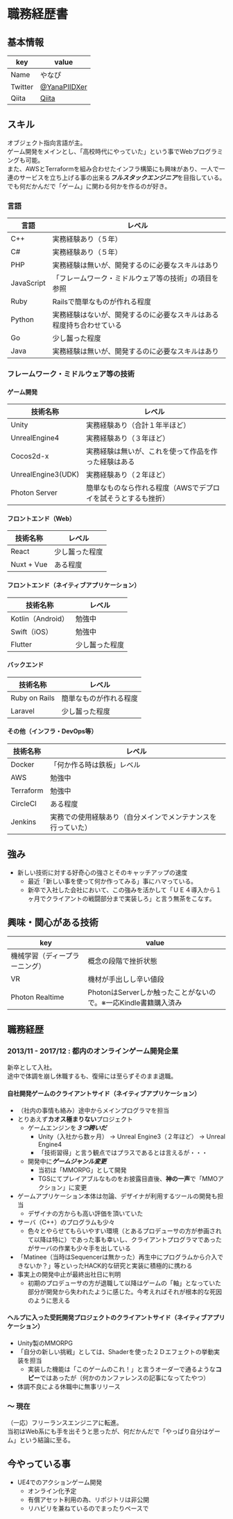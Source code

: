 # 職務経歴書

## 基本情報

|key|value|
|---|-----|
|Name|やなぴ|
|Twitter|[@YanaPIIDXer](https://twitter.com/YanaPIIDXer)|
|Qiita|[Qiita](https://qiita.com/YanaPIIDXer)|

## スキル
オブジェクト指向言語が主。  
ゲーム開発をメインとし、「高校時代にやっていた」という事でWebプログラミングも可能。  
また、AWSとTerraformを組み合わせたインフラ構築にも興味があり、一人で一連のサービスを立ち上げる事の出来る***フルスタックエンジニア***を目指している。  
でも何だかんだで「ゲーム」に関わる何かを作るのが好き。  

### 言語

|言語|レベル|
|---|-----|
|C++|実務経験あり（５年）|
|C#|実務経験あり（５年）|
|PHP|実務経験は無いが、開発するのに必要なスキルはあり|
|JavaScript|「フレームワーク・ミドルウェア等の技術」の項目を参照|
|Ruby|Railsで簡単なものが作れる程度|
|Python|実務経験はないが、開発するのに必要なスキルはある程度持ち合わせている|
|Go|少し齧った程度|
|Java|実務経験は無いが、開発するのに必要なスキルはあり|

### フレームワーク・ミドルウェア等の技術

#### ゲーム開発

|技術名称|レベル|
|---|-----|
|Unity|実務経験あり（合計１年半ほど）|
|UnrealEngine4|実務経験あり（３年ほど）|
|Cocos2d-x|実務経験は無いが、これを使って作品を作った経験はある|
|UnrealEngine3(UDK)|実務経験あり（２年ほど）|
|Photon Server|簡単なものなら作れる程度（AWSでデプロイを試そうとするも挫折）|

#### フロントエンド（Web）

|技術名称|レベル|
|---|-----|
|React|少し齧った程度|
|Nuxt + Vue|ある程度|

#### フロントエンド（ネイティブアプリケーション）

|技術名称|レベル|
|---|-----|
|Kotlin（Android）|勉強中|
|Swift（iOS）|勉強中|
|Flutter|少し齧った程度|

#### バックエンド

|技術名称|レベル|
|---|-----|
|Ruby on Rails|簡単なものが作れる程度|
|Laravel|少し齧った程度|

#### その他（インフラ・DevOps等）

|技術名称|レベル|
|---|-----|
|Docker|「何か作る時は鉄板」レベル|
|AWS|勉強中|
|Terraform|勉強中|
|CircleCI|ある程度|
|Jenkins|実務での使用経験あり（自分メインでメンテナンスを行っていた）|


## 強み

- 新しい技術に対する好奇心の強さとそのキャッチアップの速度
  - 最近「新しい事を使って何か作ってみる」事にハマっている。
  - 新卒で入社した会社において、この強みを活かして「ＵＥ４導入から１ヶ月でクライアントの戦闘部分まで実装しろ」と言う無茶をこなす。

## 興味・関心がある技術

|key|value|
|---|-----|
|機械学習（ディープラーニング）|概念の段階で挫折状態|
|VR|機材が手出しし辛い値段|
|Photon Realtime|PhotonはServerしか触ったことがないので。※一応Kindle書籍購入済み|

## 職務経歴

### 2013/11 - 2017/12 : 都内のオンラインゲーム開発企業

新卒として入社。  
途中で体調を崩し休職するも、復帰には至らずそのまま退職。  

#### 自社開発ゲームのクライアントサイド（ネイティブアプリケーション）

- （社内の事情も絡み）途中からメインプログラマを担当
- とりあえず**カオス極まりない**プロジェクト
  - ゲームエンジンを***３つ跨いだ***
    - Unity（入社から数ヶ月） → Unreal Engine3（２年ほど） → Unreal Engine4
    - 「技術習得」と言う観点ではプラスであるとは言えるが・・・
  - 開発中に***ゲームジャンル変更***
    - 当初は「MMORPG」として開発
    - TGSにてプレイアブルなものをお披露目直後、**神の一声**で「MMOアクション」に変更
- ゲームアプリケーション本体は勿論、デザイナが利用するツールの開発も担当
  - デザイナの方からも高い評価を頂いていた
- サーバ（C++）のプログラムも少々
  - 色々とやらせてもらいやすい環境（とあるプロデューサの方が参画されて以降は特に）であった事も幸いし、クライアントプログラマであったがサーバの作業も少々手を出している
- 「Matinee（当時はSequencerは無かった）再生中にプログラムから介入できないか？」等といったHACK的な研究と実装に積極的に携わる
- 事実上の開発中止が最終出社日に判明
  - 初期のプロデューサの方が退職して以降はゲームの「軸」となっていた部分が開発から失われたように感じた。今考えればそれが根本的な死因のように思える

#### ヘルプに入った受託開発プロジェクトのクライアントサイド（ネイティブアプリケーション）

- Unity製のMMORPG
- 「自分の新しい挑戦」としては、Shaderを使った２Ｄエフェクトの挙動実装を担当
  - 実装した機能は「このゲームのこれ！」と言うオーダーで通るような**コピー**ではあったが（何かのカンファレンスの記事になってたやつ）
- 体調不良による休職中に無事リリース

### ～ 現在

（一応）フリーランスエンジニアに転進。  
当初はWeb系にも手を出そうと思ったが、何だかんだで「やっぱり自分はゲーム」という結論に至る。  

## 今やっている事

- UE4でのアクションゲーム開発
  - オンライン化予定
  - 有償アセット利用の為、リポジトリは非公開
  - リハビリを兼ねているのでまったりペースで
